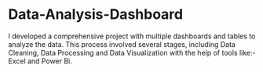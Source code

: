 # Data-Analysis-Dashboard
I developed a comprehensive project with multiple dashboards and tables to analyze the data. This process involved several stages, including Data Cleaning, Data Processing and Data Visualization with the help of tools like:- Excel and Power Bi.
